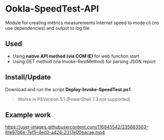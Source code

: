 # Ookla-SpeedTest-API
Module for creating metrics measurements Internet speed to mode cli (no use dependencies) and output to log file
## Used
- Using **native API method (via COM IE)** for web function start
- Using GET method (via Invoke-RestMethod) for parsing JSON report
## Install/Update
Download and run the script **Deploy-Invoke-SpeedTest.ps1**
> Works in PSVersion 5.1 (PowerShell 7.3 not supported)
## Example work
https://user-images.githubusercontent.com/116945542/235663503-6fe97b6e-7ef5-4ec0-a424-2317e00eacae.mp4
